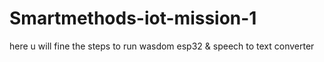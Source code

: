 # Smartmethods-iot-mission-1
here u will fine the steps to run wasdom esp32 &amp; speech to text converter 
